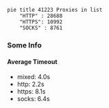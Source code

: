 
```mermaid
pie title 41223 Proxies in list
    "HTTP" : 28688
    "HTTPS": 10992
    "SOCKS" : 8761
```

### Some Info
#### Average Timeout

- mixed: 4.0s
- http: 2.2s
- https: 8.1s
- socks: 6.4s